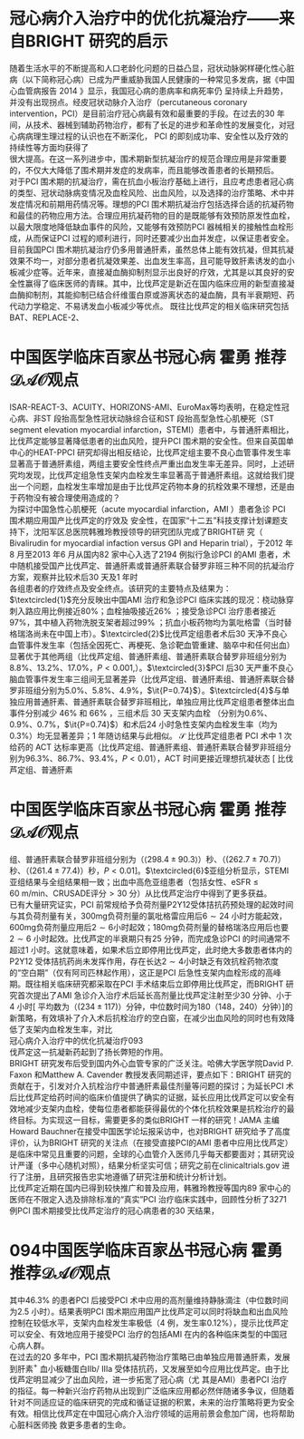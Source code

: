 # 冠心病介入治疗中的优化抗凝治疗——来自BRIGHT 研究的启示  
随着生活水平的不断提高和人口老龄化问题的日益凸显，冠状动脉粥样硬化性心脏病（以下简称冠心病）已成为严重威胁我国人民健康的一种常见多发病，据《中国心血管病报告 2014 》显示，我国冠心病的患病率和病死率仍 呈持续上升趋势，并没有出现拐点。经皮冠状动脉介入治疗（percutaneous coronary intervention，PCI）是目前治疗冠心病最有效和最重要的手段。在过去的30 年间，从技术、器械到辅助药物治疗，都有了长足的进步和革命性的发展变化，对冠心病病理生理过程的认识也在不断深化， PCI 的即刻成功率、安全性以及疗效的持续性等方面均获得了  
很大提高。在这一系列进步中，围术期新型抗凝治疗的规范合理应用是非常重要的，不仅大大降低了围术期并发症的发病率，而且能够改善患者的长期预后。  
对于PCI 围术期的抗凝治疗，需在抗血小板治疗基础上进行，且应考虑患者冠心病的类型、冠状动脉病变情况及血栓风险、出血风险，以及选择的治疗策略、术中并发症情况和前期用药情况等。理想的PCI 围术期抗凝治疗包括选择合适的抗凝药物和最佳的药物应用方法。合理应用抗凝药物的目的是既能够有效预防原发性血栓，以最大限度地降低缺血事件的风险，又能够有效预防PCI 器械相关的接触性血栓形成，从而保证PCI 过程的顺利进行，同时还要减少出血并发症，以保证患者安全。  
目前我国PCI 围术期抗凝治疗仍多用普通肝素，虽然总体上能有效抗凝，但其抗凝效果不均一，对部分患者抗凝效果差、出血发生率高，且可能导致肝素诱发的血小板减少症等。近年来，直接凝血酶抑制剂显示出良好的疗效，尤其是以其良好的安全性赢得了临床医师的青睐。其中，比伐芦定是新近在国内临床应用的新型直接凝血酶抑制剂，其能抑制已结合纤维蛋白原或游离状态的凝血酶，具有半衰期短、药代动力学稳定、不易诱发血小板减少等优点。 既往比伐芦定的相关临床研究包括BAT、REPLACE-2、  
# 中国医学临床百家丛书冠心病  霍勇 推荐$\mathcal{D A O}$观点  
ISAR-REACT-3、ACUITY、HORIZONS-AMI、EuroMax等均表明，在稳定性冠心病、非ST 段抬高型急性冠状动脉综合征和ST 段抬高型急性心肌梗死（ST segment elevation myocardial infarction，STEMI）患者中，与普通肝素相比，比伐芦定能够显著降低患者的出血风险，提升PCI 围术期的安全性。但来自英国单中心的HEAT-PPCI 研究却得出相反结论，比伐芦定组主要不良心血管事件发生率显著高于普通肝素组，两组主要安全性终点严重出血发生率无差异。同时，上述研究均发现，比伐芦定组急性支架内血栓发生率显著高于普通肝素组。这就给我们提出一个问题，血栓发生率增加是由于比伐芦定药物本身的抗栓效果不理想，还是由于药物没有被合理使用造成的？  
为探讨中国急性心肌梗死（acute myocardial infarction，AMI ）患者急诊 PCI  围术期应用国产比伐芦定的疗效及 安全性，在国家“十二五”科技支撑计划课题支持下，沈阳军区总医院韩雅玲教授领导的研究团队完成了BRIGHT研 究（ Bivalirudin for myocardial infaction versus GPI and  Heparin trial），于2012 年8 月至2013 年6 月从国内82 家中心入选了2194 例拟行急诊PCI 的AMI 患者，术中随机接受国产比伐芦定、普通肝素或普通肝素联合替罗非班三种不同的抗凝治疗方案，观察并比较术后30 天及1 年时  
各组患者的疗效终点及安全终点。该研究的主要特点及结果为：$\textcircled{1}$充分反映出中国AMI 治疗和急诊PCI 临床实践的现况：桡动脉穿刺入路应用比例接近$80\%$；血栓抽吸接近$26\%$ ；接受急诊PCI 治疗患者接近$97\%$，其中植入药物洗脱支架者超过$99\%$ ；抗血小板药物均为氯吡格雷（当时替格瑞洛尚未在中国上市）。$\textcircled{2}$比伐芦定组患者术后30 天净不良心血管事件发生率（包括全因死亡、再梗死、急诊靶血管重建、脑卒中和任何出血）显著优于其他两组（比伐芦定组、普通肝素组、普通肝素联合替罗非班组分别为$8.8\%$、$13.2\%$、$17.0\%$，$P<0.001,$）。$\textcircled{3}$PCI 后30 天严重不良心脑血管事件发生率三组间无显著差异（比伐芦定组、普通肝素组、普通肝素联合替罗非班组分别为$5.0\%$、$5.8\%$、$4.9\%$，$\it{P=0.74}$）。$\textcircled{4}$与单独应用普通肝素、普通肝素联合替罗非班相比，单独应用比伐芦定组患者整体出血事件分别减少 $46\%$  和 $66\%$ ，三组术后 30  天支架内血栓 （分别为$0.6\%$、$0.9\%$、$0.7\%$，$\it{P=0.74}$）和术后24 小时急性支架内血栓发生率（均为$0.3\%$）均无显著差异；1 年随访结果与此相似。 $\mathcal{S}$ 比伐芦定组患者 PCI  术中 1  次给药的 ACT 达标率更高（比伐芦定组、普通肝素组、普通肝素联合替罗非班组分别为$96.3\%$、$86.7\%$、$93.4\%$，$P<0.01$），ACT 时间更接近理想抗凝状态 [ 比伐芦定组、普通肝素  
# 中国医学临床百家丛书冠心病  霍勇 推荐$\mathcal{D A O}$观点  
组、普通肝素联合替罗非班组分别为（$\langle298.4\pm90.3\rangle$）秒、（$(262.7\pm70.7)$）秒、（$\left(261.4\pm77.4\right)$）秒，$P<0.01]$。$\textcircled{6}$亚组分析显示，STEMI 亚组结果与全组结果相一致；出血中高危亚组患者（包括女性、$\mathrm{eSFR}\leqslant60~\mathrm{m/min}$、CRUSADE评分$>30$ 分）从比伐芦定治疗中得到了更多获益。  
已有大量研究证实，PCI 前常规给予负荷剂量P2Y12受体拮抗药预处理的起效时间与其负荷剂量有关，$300\mathrm{mg}$负荷剂量的氯吡格雷应用后$6\sim24$ 小时方能起效，$600\mathrm{mg}$负荷剂量应用后$2\sim6$小时起效；$180\mathrm{mg}$负荷剂量的替格瑞洛应用后也要$2\sim6$ 小时起效。比伐芦定的半衰期只有25 分钟，而完成急诊PCI 的时间通常不超过1 小时。这就意味着，如果术后立即停用比伐芦定，此时绝大多数患者体内的P2Y12 受体拮抗药尚未发挥作用，存在长达$2\sim4$小时缺乏有效抗栓药物浓度的“空白期”（仅有阿司匹林起作用），这正是PCI 后急性支架内血栓形成的高峰期。既往相关临床研究都采取在PCI 手术结束后立即停用比伐芦定，而BRIGHT 研究首次提出了AMI 急诊介入治疗术后延长高剂量比伐芦定注射至少30 分钟、小于4 小时[ 平均数为（$(234\pm117)$）分钟，中位数时间为180（148，240）分钟）]的新策略，有效填补了介入术后抗栓治疗的空白窗，在减少出血风险的同时也有效降低了支架内血栓发生率，对比  
冠心病介入治疗中的优化抗凝治疗093  
伐芦定这一抗凝新药起到了扬长弊短的作用。  
BRIGHT 研究发布后受到国内外心血管专家的广泛关注。哈佛大学医学院David P. Faxon 和Matthew A. Cavender 教授发表同期述评，要点如下：BRIGHT 研究的贡献在于，引发对介入抗栓治疗中普通肝素最佳剂量等问题的探讨；为延长PCI 术后比伐芦定给药时间的临床价值提供了确实的证据，延长应用比伐芦定可以安全有效地减少支架内血栓，使每位患者都能获得最优的个体化抗栓效果是抗栓治疗的最终目标。为实现这一目标，需要更多的类似BRIGHT 一样的研究！JAMA 主编Howard Bauchner在接受中国医学论坛报采访中，也对BRIGHT 研究给予了高度评价，认为BRIGHT 研究的关注点（在接受直接PCI的AMI 患者中应用比伐芦定）是临床中常见且重要的问题，全球的心血管介入医师几乎每天都要面对；其研究设计严谨（多中心随机对照），结果分析坚实可信；研究之前在clinicaltrials.gov 进行了注册，且研究报告忠实地遵循了研究注册和统计分析计划。  
比伐芦定近期在国内已得到较快推广和普及应用，韩雅玲教授等国内89 家中心的医师在不限定入选及排除标准的“真实”PCI 治疗临床实践中，回顾性分析了3271 例PCI 围术期接受比伐芦定治疗的冠心病患者的30 天结果，  
# 094中国医学临床百家丛书冠心病  霍勇 推荐$\mathcal{D A O}$观点  
其中$46.3\%$ 的患者PCI 后接受PCI 术中应用的高剂量维持静脉滴注（中位数时间为2.5 小时）。结果表明PCI 围术期应用国产比伐芦定可以同时将缺血和出血风险控制在较低水平，支架内血栓发生率极低（4 例，发生率$0.12\%$），提示比伐芦定可以安全、有效地应用于接受PCI 治疗的包括AMI 在内的各种临床类型的中国冠心病人群。  
在过去的20 多年中，PCI 围术期抗凝药物治疗策略已由单独应用普通肝素，发展到肝素$^+$ 血小板糖蛋白Ⅱb/ Ⅲa 受体拮抗药，又发展至如今应用比伐芦定。由于比伐芦定明显减少了出血风险，进一步拓宽了冠心病（尤 其是AMI）患者PCI 治疗的指征。每一种新兴治疗药物从出现到广泛临床应用都必然伴随诸多争议，但随着针对不同适应证的临床研究的完成和循证证据的积累，未来的治疗策略将更为安全有效。相信比伐芦定在中国冠心病介入治疗领域的运用前景会愈加广阔，也将帮助心脏科医师挽 救更多患者的生命。  
